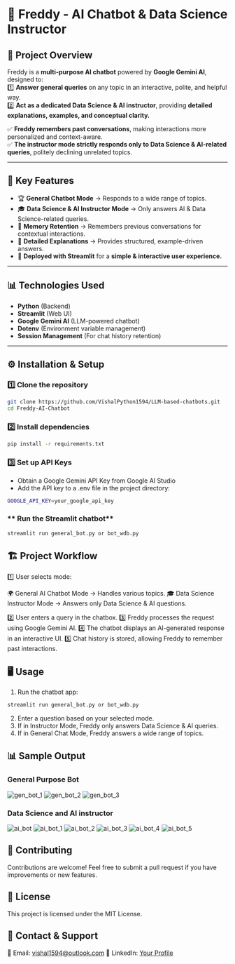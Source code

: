 # 🤖 Freddy - AI Chatbot & Data Science Instructor  

## 📌 Project Overview  
Freddy is a **multi-purpose AI chatbot** powered by **Google Gemini AI**, designed to:  
1️⃣ **Answer general queries** on any topic in an interactive, polite, and helpful way.  
2️⃣ **Act as a dedicated Data Science & AI instructor**, providing **detailed explanations, examples, and conceptual clarity.**  

✅ **Freddy remembers past conversations**, making interactions more personalized and context-aware.  
✅ **The instructor mode strictly responds only to Data Science & AI-related queries**, politely declining unrelated topics.  

---

## 🎯 Key Features  
- 🏆 **General Chatbot Mode** → Responds to a wide range of topics.  
- 🎓 **Data Science & AI Instructor Mode** → Only answers AI & Data Science-related queries.  
- 🧠 **Memory Retention** → Remembers previous conversations for contextual interactions.  
- 📝 **Detailed Explanations** → Provides structured, example-driven answers.  
- 🚀 **Deployed with Streamlit** for a **simple & interactive user experience.**  

---

## 📊 Technologies Used  
- **Python** (Backend)  
- **Streamlit** (Web UI)  
- **Google Gemini AI** (LLM-powered chatbot)  
- **Dotenv** (Environment variable management)  
- **Session Management** (For chat history retention)  

---

## ⚙️ Installation & Setup  

### **1️⃣ Clone the repository**  
```bash
git clone https://github.com/VishalPython1594/LLM-based-chatbots.git
cd Freddy-AI-Chatbot
```

### **2️⃣ Install dependencies**
```bash
pip install -r requirements.txt
```
### **3️⃣ Set up API Keys**
* Obtain a Google Gemini API Key from Google AI Studio
* Add the API key to a .env file in the project directory:
```bash
GOOGLE_API_KEY=your_google_api_key
```
### ** Run the Streamlit chatbot**
```bash
streamlit run general_bot.py or bot_wdb.py
```

## 🏗️ Project Workflow
1️⃣ User selects mode:

  🌍 General AI Chatbot Mode → Handles various topics.
  🎓 Data Science Instructor Mode → Answers only Data Science & AI questions.
  
2️⃣ User enters a query in the chatbox.
3️⃣ Freddy processes the request using Google Gemini AI.
4️⃣ The chatbot displays an AI-generated response in an interactive UI.
5️⃣ Chat history is stored, allowing Freddy to remember past interactions.

## 🖥️ Usage
1. Run the chatbot app:
```bash
streamlit run general_bot.py or bot_wdb.py
```
2. Enter a question based on your selected mode.
3. If in Instructor Mode, Freddy only answers Data Science & AI queries.
4. If in General Chat Mode, Freddy answers a wide range of topics.

## 📊 Sample Output

### General Purpose Bot

![gen_bot_1](https://github.com/user-attachments/assets/b5d6a7d8-046a-4d77-8743-c64a22b85998)
![gen_bot_2](https://github.com/user-attachments/assets/46b8d369-7fdd-4883-a35f-c400736cb36e)
![gen_bot_3](https://github.com/user-attachments/assets/a29a8bd1-dc85-4d30-a6f8-0f4904dff02a)

### Data Science and AI instructor

![ai_bot](https://github.com/user-attachments/assets/bd4d9bae-bdb3-4eae-b9f7-10315a6db2fb)
![ai_bot_1](https://github.com/user-attachments/assets/5827b155-8b5c-4b05-8f17-dbbb396634d8)
![ai_bot_2](https://github.com/user-attachments/assets/7e4f056a-6d87-4dc6-9951-3a7c8362a6d5)
![ai_bot_3](https://github.com/user-attachments/assets/b02a8fab-8cf5-45c6-beb5-a3b20c74ea7a)
![ai_bot_4](https://github.com/user-attachments/assets/1338aa46-8690-49b2-b1d3-38a2a667e7cc)
![ai_bot_5](https://github.com/user-attachments/assets/dd420a46-6a1b-4139-a138-ed282fe8a370)

## 🤝 Contributing
Contributions are welcome! Feel free to submit a pull request if you have improvements or new features.

## 📜 License
This project is licensed under the MIT License.

## 📩 Contact & Support
📧 Email: vishal1594@outlook.com
🔗 LinkedIn: [Your Profile](https://www.linkedin.com/in/vishal-shivnani-87487110a/)
